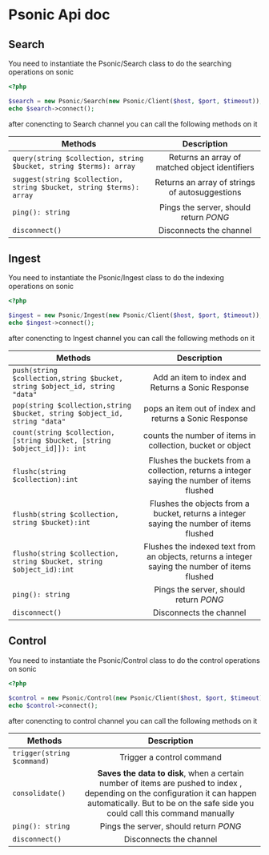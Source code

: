 # Psonic Api doc

## Search

You need to instantiate the Psonic/Search class to do the searching operations on sonic

```php
<?php

$search = new Psonic/Search(new Psonic/Client($host, $port, $timeout));
echo $search->connect();
```

after conencting to Search channel you can call the following methods on it

| Methods                                                             |                  Description                   |
| ------------------------------------------------------------------- | :--------------------------------------------: |
| `query(string $collection, string $bucket, string $terms): array`   | Returns an array of matched object identifiers |
| `suggest(string $collection, string $bucket, string $terms): array` | Returns an array of strings of autosuggestions |
| `ping(): string`                                                    |     Pings the server, should return _PONG_     |
| `disconnect()`                                                      |            Disconnects the channel             |

## Ingest

You need to instantiate the Psonic/Ingest class to do the indexing operations on sonic

```php
<?php

$ingest = new Psonic/Ingest(new Psonic/Client($host, $port, $timeout));
echo $ingest->connect();
```

after conencting to Ingest channel you can call the following methods on it

| Methods                                                                    |                                          Description                                           |
| -------------------------------------------------------------------------- | :--------------------------------------------------------------------------------------------: |
| `push(string $collection,string $bucket, string $object_id, string "data"` |                       Add an item to index and Returns a Sonic Response                        |
| `pop(string $collection,string $bucket, string $object_id, string "data"`  |                     pops an item out of index and returns a Sonic Response                     |
| `count(string $collection,[string $bucket, [string $object_id]]): int`     |                   counts the number of items in collection, bucket or object                   |
| `flushc(string $collection):int`                                           |  Flushes the buckets from a collection, returns a integer saying the number of items flushed   |
| `flushb(string $collection, string $bucket):int`                           |    Flushes the objects from a bucket, returns a integer saying the number of items flushed     |
| `flusho(string $collection, string $bucket, string $object_id):int`        | Flushes the indexed text from an objects, returns a integer saying the number of items flushed |
| `ping(): string`                                                           |                             Pings the server, should return _PONG_                             |
| `disconnect()`                                                             |                                    Disconnects the channel                                     |

## Control

You need to instantiate the Psonic/Control class to do the control operations on sonic

```php
<?php

$control = new Psonic/Control(new Psonic/Client($host, $port, $timeout));
echo $control->connect();
```

after conencting to control channel you can call the following methods on it

| Methods                    |                                                                                                 Description                                                                                                  |
| -------------------------- | :----------------------------------------------------------------------------------------------------------------------------------------------------------------------------------------------------------: |
| `trigger(string $command)` |                                                                                          Trigger a control command                                                                                           |
| `consolidate()`            | **Saves the data to disk**, when a certain number of items are pushed to index , depending on the configuration it can happen automatically. But to be on the safe side you could call this command manually |
| `ping(): string`           |                                                                                    Pings the server, should return _PONG_                                                                                    |
| `disconnect()`             |                                                                                           Disconnects the channel                                                                                            |
